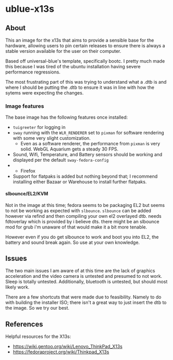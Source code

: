 # ublue-x13s

## About

This an image for the x13s that aims to provide a sensible base for the hardware, allowing users to pin certain releases to ensure there is always a stable version available for the user on their computer.

Based off universal-blue's template, specifically bootc. I pretty much made this because I was tired of the ubuntu installation having severe performance regressions.

The most frustrating part of this was trying to understand what a .dtb is and where I should be putting the .dtb to ensure it was in line with how the sytems were expecting the changes.

### Image features

The base image has the following features once installed:

- `tuigreeter` for logging in
- `sway` running with the `WLR_RENDERER` set to `pixman` for software rendering with some very slight customization.
  - Even as a software renderer, the performance from `pixman` is very solid. WebGL Aquarium gets a steady 30 FPS.  
- Sound, Wifi, Temperature, and Battery sensors should be working and displayed per the default `sway-fedora-config`
- - Firefox
- Support for flatpaks is added but nothing beyond that; I recommend installing either Bazaar or Warehouse to install further flatpaks.

#### slbounce/EL2/KVM

Not in the image at this time; fedora seems to be packaging EL2 but seems to not be working as expected with `slbounce`. `slbounce` can be added however via refind and then compiling your own el2 overlayed dtb. needs fdtoverlay which is provided by i believe dts. there might be an slbounce mod for grub i'm unaware of that would make it a bit more tenable.

However even if you do get slbounce to work and boot you into EL2, the battery and sound break again. So use at your own knowledge.

## Issues

The two main issues I am aware of at this time are the lack of graphics acceleration and the video camera is untested and presumed to not work. Sleep is totally untested. Additionally, bluetooth is untested, but should most likely work.

There are a few shortcuts that were made due to feasibility. Namely to do with building the installer ISO; there isn't a great way to just insert the dtb to the image. So we try our best.

## References

Helpful resources for the X13s:
- https://wiki.gentoo.org/wiki/Lenovo_ThinkPad_X13s
- https://fedoraproject.org/wiki/Thinkpad_X13s
